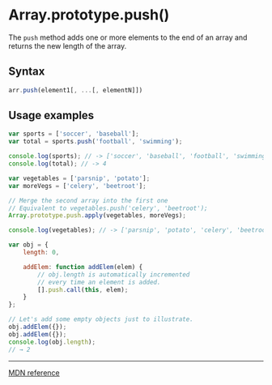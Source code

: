 # Array.prototype.push()

The `push` method adds one or more elements to the end of an array and returns the new length of the array.

## Syntax

```js
arr.push(element1[, ...[, elementN]])
```

## Usage examples

```js
var sports = ['soccer', 'baseball'];
var total = sports.push('football', 'swimming');

console.log(sports); // -> ['soccer', 'baseball', 'football', 'swimming']
console.log(total); // -> 4

var vegetables = ['parsnip', 'potato'];
var moreVegs = ['celery', 'beetroot'];

// Merge the second array into the first one
// Equivalent to vegetables.push('celery', 'beetroot');
Array.prototype.push.apply(vegetables, moreVegs);

console.log(vegetables); // -> ['parsnip', 'potato', 'celery', 'beetroot']

var obj = {
    length: 0,

    addElem: function addElem(elem) {
        // obj.length is automatically incremented 
        // every time an element is added.
        [].push.call(this, elem);
    }
};

// Let's add some empty objects just to illustrate.
obj.addElem({});
obj.addElem({});
console.log(obj.length);
// → 2
```
---

[MDN reference](https://developer.mozilla.org/en-US/docs/Web/JavaScript/Reference/Global_Objects/Array/push)
